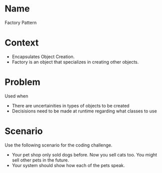# Name
Factory Pattern

# Context
* Encapsulates Object Creation. 
* Factory is an object that specializes in creating other objects.

# Problem
Used when
* There are uncertainities in types of objects to be created
* Decisisions need to be made at runtime regarding what classes to use

# Scenario
Use the following scenario for the coding challenge.
* Your pet shop only sold dogs before. Now you sell cats too. You might sell other pets in the future.
* Your system should show how each of the pets speak.